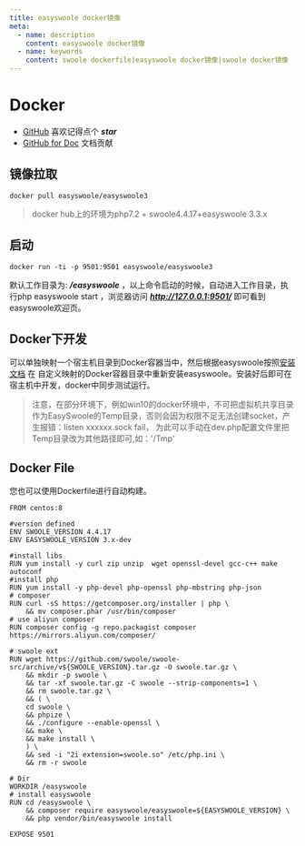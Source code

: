 ```yaml
---
title: easyswoole docker镜像
meta:
  - name: description
    content: easyswoole docker镜像
  - name: keywords
    content: swoole dockerfile|easyswoole docker镜像|swoole docker镜像
---
```




# Docker

- [GitHub](https://github.com/easy-swoole/easyswoole)  喜欢记得点个 ***star***
- [GitHub for Doc](https://github.com/easy-swoole/doc-3.3.x)  文档贡献

## 镜像拉取
```
docker pull easyswoole/easyswoole3
```
>  docker hub上的环境为php7.2 + swoole4.4.17+easyswoole 3.3.x

## 启动

```
docker run -ti -p 9501:9501 easyswoole/easyswoole3
```
默认工作目录为: ***/easyswoole*** ，以上命令启动的时候，自动进入工作目录，执行php easyswoole start ，浏览器访问 ***http://127.0.0.1:9501/***
即可看到easyswoole欢迎页。

## Docker下开发

可以单独映射一个宿主机目录到Docker容器当中，然后根据easyswoole按照[安装文档](../QuickStart/install.md) 在
自定义映射的Docker容器目录中重新安装easyswoole。安装好后即可在宿主机中开发，docker中同步测试运行。

> 注意，在部分环境下，例如win10的docker环境中，不可把虚拟机共享目录作为EasySwoole的Temp目录，否则会因为权限不足无法创建socket，产生报错：listen xxxxxx.sock fail，
> 为此可以手动在dev.php配置文件里把Temp目录改为其他路径即可,如：'/Tmp'
 
## Docker File
您也可以使用Dockerfile进行自动构建。
```
FROM centos:8

#version defined
ENV SWOOLE_VERSION 4.4.17
ENV EASYSWOOLE_VERSION 3.x-dev

#install libs
RUN yum install -y curl zip unzip  wget openssl-devel gcc-c++ make autoconf
#install php
RUN yum install -y php-devel php-openssl php-mbstring php-json
# composer
RUN curl -sS https://getcomposer.org/installer | php \
    && mv composer.phar /usr/bin/composer
# use aliyun composer
RUN composer config -g repo.packagist composer https://mirrors.aliyun.com/composer/

# swoole ext
RUN wget https://github.com/swoole/swoole-src/archive/v${SWOOLE_VERSION}.tar.gz -O swoole.tar.gz \
    && mkdir -p swoole \
    && tar -xf swoole.tar.gz -C swoole --strip-components=1 \
    && rm swoole.tar.gz \
    && ( \
    cd swoole \
    && phpize \
    && ./configure --enable-openssl \
    && make \
    && make install \
    ) \
    && sed -i "2i extension=swoole.so" /etc/php.ini \
    && rm -r swoole

# Dir
WORKDIR /easyswoole
# install easyswoole
RUN cd /easyswoole \
    && composer require easyswoole/easyswoole=${EASYSWOOLE_VERSION} \
    && php vendor/bin/easyswoole install

EXPOSE 9501
```
